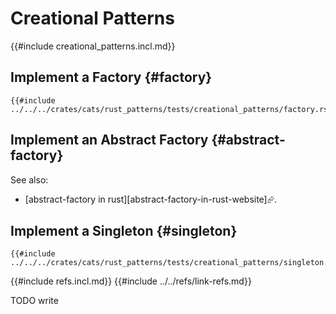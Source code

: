 # Creational Patterns

{{#include creational_patterns.incl.md}}

## Implement a Factory {#factory}

```rust,editable
{{#include ../../../crates/cats/rust_patterns/tests/creational_patterns/factory.rs:example}}
```

## Implement an Abstract Factory {#abstract-factory}

See also:

- [abstract-factory in rust][abstract-factory-in-rust-website]⮳.

## Implement a Singleton {#singleton}

```rust,editable
{{#include ../../../crates/cats/rust_patterns/tests/creational_patterns/singleton.rs:example}}
```

{{#include refs.incl.md}}
{{#include ../../refs/link-refs.md}}

<div class="hidden">
TODO write
</div>
